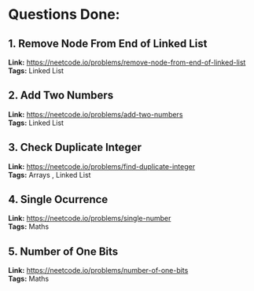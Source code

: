 # Questions Done:

## 1. Remove Node From End of Linked List  
**Link:**  https://neetcode.io/problems/remove-node-from-end-of-linked-list  
**Tags:** Linked List  


## 2. Add Two Numbers  
**Link:**  https://neetcode.io/problems/add-two-numbers  
**Tags:** Linked List  


## 3. Check Duplicate Integer  
**Link:**  https://neetcode.io/problems/find-duplicate-integer  
**Tags:** Arrays , Linked List  


## 4. Single Ocurrence  
**Link:**  https://neetcode.io/problems/single-number    
**Tags:** Maths  


## 5. Number of One Bits  
**Link:**  https://neetcode.io/problems/number-of-one-bits      
**Tags:** Maths  

